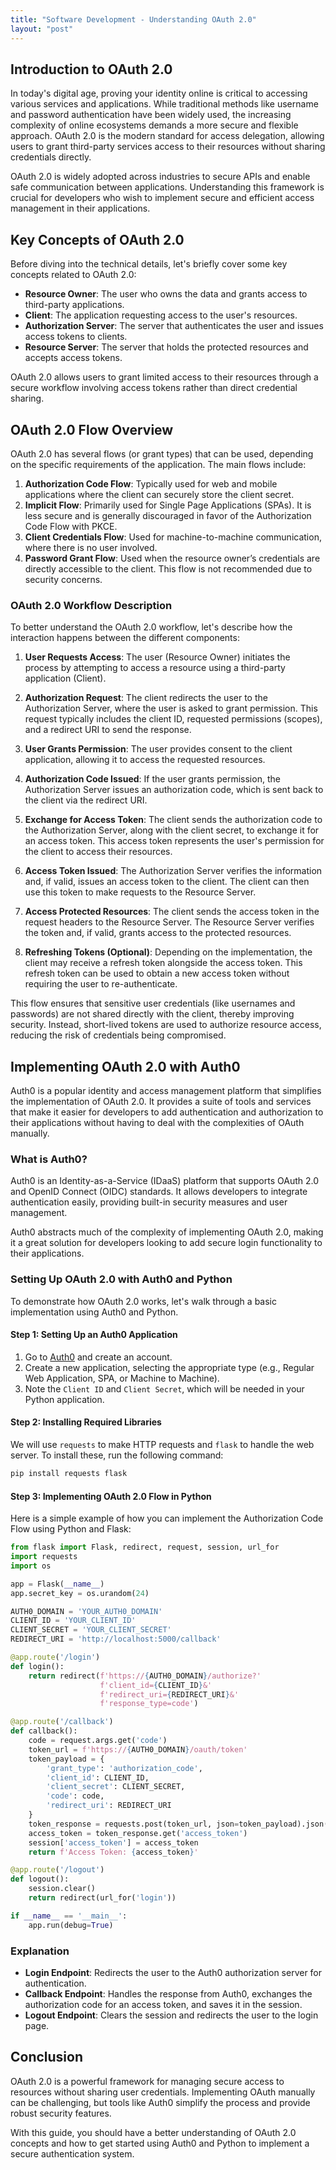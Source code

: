 ```yaml
---
title: "Software Development - Understanding OAuth 2.0"
layout: "post"
---
```


## Introduction to OAuth 2.0

In today's digital age, proving your identity online is critical to accessing various services and applications. While traditional methods like username and password authentication have been widely used, the increasing complexity of online ecosystems demands a more secure and flexible approach. OAuth 2.0 is the modern standard for access delegation, allowing users to grant third-party services access to their resources without sharing credentials directly.

OAuth 2.0 is widely adopted across industries to secure APIs and enable safe communication between applications. Understanding this framework is crucial for developers who wish to implement secure and efficient access management in their applications.

## Key Concepts of OAuth 2.0

Before diving into the technical details, let's briefly cover some key concepts related to OAuth 2.0:

- **Resource Owner**: The user who owns the data and grants access to third-party applications.
- **Client**: The application requesting access to the user's resources.
- **Authorization Server**: The server that authenticates the user and issues access tokens to clients.
- **Resource Server**: The server that holds the protected resources and accepts access tokens.

OAuth 2.0 allows users to grant limited access to their resources through a secure workflow involving access tokens rather than direct credential sharing.

## OAuth 2.0 Flow Overview

OAuth 2.0 has several flows (or grant types) that can be used, depending on the specific requirements of the application. The main flows include:

1. **Authorization Code Flow**: Typically used for web and mobile applications where the client can securely store the client secret.
2. **Implicit Flow**: Primarily used for Single Page Applications (SPAs). It is less secure and is generally discouraged in favor of the Authorization Code Flow with PKCE.
3. **Client Credentials Flow**: Used for machine-to-machine communication, where there is no user involved.
4. **Password Grant Flow**: Used when the resource owner’s credentials are directly accessible to the client. This flow is not recommended due to security concerns.

### OAuth 2.0 Workflow Description

To better understand the OAuth 2.0 workflow, let's describe how the interaction happens between the different components:

1. **User Requests Access**: The user (Resource Owner) initiates the process by attempting to access a resource using a third-party application (Client).

2. **Authorization Request**: The client redirects the user to the Authorization Server, where the user is asked to grant permission. This request typically includes the client ID, requested permissions (scopes), and a redirect URI to send the response.

3. **User Grants Permission**: The user provides consent to the client application, allowing it to access the requested resources.

4. **Authorization Code Issued**: If the user grants permission, the Authorization Server issues an authorization code, which is sent back to the client via the redirect URI.

5. **Exchange for Access Token**: The client sends the authorization code to the Authorization Server, along with the client secret, to exchange it for an access token. This access token represents the user's permission for the client to access their resources.

6. **Access Token Issued**: The Authorization Server verifies the information and, if valid, issues an access token to the client. The client can then use this token to make requests to the Resource Server.

7. **Access Protected Resources**: The client sends the access token in the request headers to the Resource Server. The Resource Server verifies the token and, if valid, grants access to the protected resources.

8. **Refreshing Tokens (Optional)**: Depending on the implementation, the client may receive a refresh token alongside the access token. This refresh token can be used to obtain a new access token without requiring the user to re-authenticate.

This flow ensures that sensitive user credentials (like usernames and passwords) are not shared directly with the client, thereby improving security. Instead, short-lived tokens are used to authorize resource access, reducing the risk of credentials being compromised.

## Implementing OAuth 2.0 with Auth0

Auth0 is a popular identity and access management platform that simplifies the implementation of OAuth 2.0. It provides a suite of tools and services that make it easier for developers to add authentication and authorization to their applications without having to deal with the complexities of OAuth manually.

### What is Auth0?

Auth0 is an Identity-as-a-Service (IDaaS) platform that supports OAuth 2.0 and OpenID Connect (OIDC) standards. It allows developers to integrate authentication easily, providing built-in security measures and user management.

Auth0 abstracts much of the complexity of implementing OAuth 2.0, making it a great solution for developers looking to add secure login functionality to their applications.

### Setting Up OAuth 2.0 with Auth0 and Python

To demonstrate how OAuth 2.0 works, let's walk through a basic implementation using Auth0 and Python.

#### Step 1: Setting Up an Auth0 Application

1. Go to [Auth0](https://auth0.com) and create an account.
2. Create a new application, selecting the appropriate type (e.g., Regular Web Application, SPA, or Machine to Machine).
3. Note the `Client ID` and `Client Secret`, which will be needed in your Python application.

#### Step 2: Installing Required Libraries

We will use `requests` to make HTTP requests and `flask` to handle the web server. To install these, run the following command:

```bash
pip install requests flask
```

#### Step 3: Implementing OAuth 2.0 Flow in Python

Here is a simple example of how you can implement the Authorization Code Flow using Python and Flask:

```python
from flask import Flask, redirect, request, session, url_for
import requests
import os

app = Flask(__name__)
app.secret_key = os.urandom(24)

AUTH0_DOMAIN = 'YOUR_AUTH0_DOMAIN'
CLIENT_ID = 'YOUR_CLIENT_ID'
CLIENT_SECRET = 'YOUR_CLIENT_SECRET'
REDIRECT_URI = 'http://localhost:5000/callback'

@app.route('/login')
def login():
    return redirect(f'https://{AUTH0_DOMAIN}/authorize?'
                    f'client_id={CLIENT_ID}&'
                    f'redirect_uri={REDIRECT_URI}&'
                    f'response_type=code')

@app.route('/callback')
def callback():
    code = request.args.get('code')
    token_url = f'https://{AUTH0_DOMAIN}/oauth/token'
    token_payload = {
        'grant_type': 'authorization_code',
        'client_id': CLIENT_ID,
        'client_secret': CLIENT_SECRET,
        'code': code,
        'redirect_uri': REDIRECT_URI
    }
    token_response = requests.post(token_url, json=token_payload).json()
    access_token = token_response.get('access_token')
    session['access_token'] = access_token
    return f'Access Token: {access_token}'

@app.route('/logout')
def logout():
    session.clear()
    return redirect(url_for('login'))

if __name__ == '__main__':
    app.run(debug=True)
```

### Explanation

- **Login Endpoint**: Redirects the user to the Auth0 authorization server for authentication.
- **Callback Endpoint**: Handles the response from Auth0, exchanges the authorization code for an access token, and saves it in the session.
- **Logout Endpoint**: Clears the session and redirects the user to the login page.

## Conclusion

OAuth 2.0 is a powerful framework for managing secure access to resources without sharing user credentials. Implementing OAuth manually can be challenging, but tools like Auth0 simplify the process and provide robust security features.

With this guide, you should have a better understanding of OAuth 2.0 concepts and how to get started using Auth0 and Python to implement a secure authentication system.
